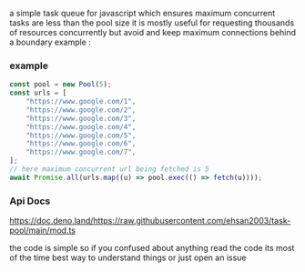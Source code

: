 a simple task queue for javascript which ensures maximum concurrent tasks are
less than the pool size it is mostly useful for requesting thousands of
resources concurrently but avoid and keep maximum connections behind a boundary
example :

### example

```typescript
const pool = new Pool(5);
const urls = [
    "https://www.google.com/1",
    "https://www.google.com/2",
    "https://www.google.com/3",
    "https://www.google.com/4",
    "https://www.google.com/5",
    "https://www.google.com/6",
    "https://www.google.com/7",
];
// here maximum concurrent url being fetched is 5
await Promise.all(urls.map((u) => pool.exec(() => fetch(u))));
```

### Api Docs

https://doc.deno.land/https://raw.githubusercontent.com/ehsan2003/task-pool/main/mod.ts

the code is simple so if you confused about anything read the code its most of the time best way to understand things or just open an issue
